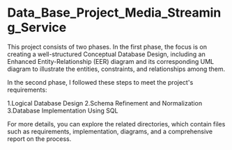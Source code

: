# Data_Base_Project_Media_Streaming_Service
This project consists of two phases.
In the first phase, the focus is on creating a well-structured Conceptual Database Design, including an Enhanced Entity-Relationship (EER) diagram and its corresponding UML diagram to illustrate the entities, constraints, and relationships among them.

In the second phase, I followed these steps to meet the project's requirements:

1.Logical Database Design
2.Schema Refinement and Normalization
3.Database Implementation Using SQL

For more details, you can explore the related directories, which contain files such as requirements, implementation, diagrams, and a comprehensive report on the process.
